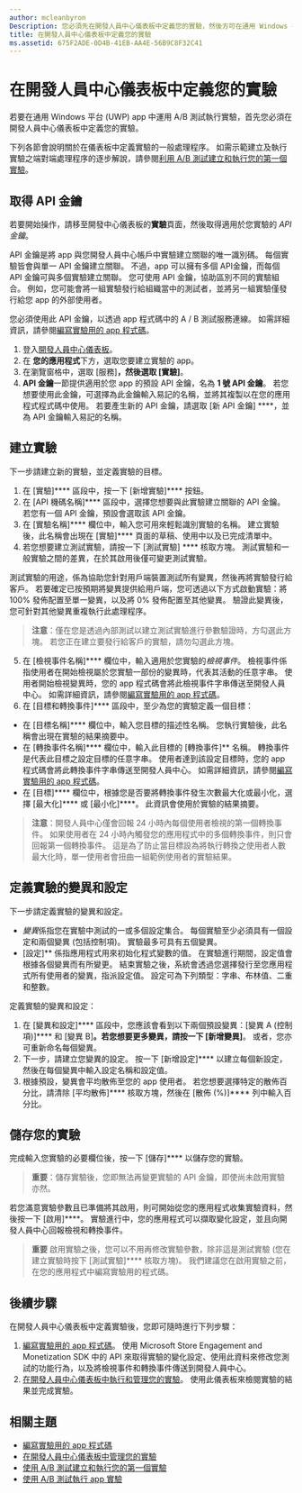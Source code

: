 ```yaml
---
author: mcleanbyron
Description: 您必須先在開發人員中心儀表板中定義您的實驗，然後方可在通用 Windows 平台 (UWP) app 中運用 A/B 測試執行實驗。
title: 在開發人員中心儀表板中定義您的實驗
ms.assetid: 675F2ADE-0D4B-41EB-AA4E-56B9C8F32C41
---
```


# 在開發人員中心儀表板中定義您的實驗

若要在通用 Windows 平台 (UWP) app 中運用 A/B 測試執行實驗，首先您必須在開發人員中心儀表板中定義您的實驗。

下列各節會說明關於在儀表板中定義實驗的一般處理程序。 如需示範建立及執行實驗之端對端處理程序的逐步解說，請參閱[利用 A/B 測試建立和執行您的第一個實驗](create-and-run-your-first-experiment-with-a-b-testing.md)。

## 取得 API 金鑰

若要開始操作，請移至開發中心儀表板的**實驗**頁面，然後取得適用於您實驗的 *API 金鑰*。

API 金鑰是將 app 與您開發人員中心帳戶中實驗建立關聯的唯一識別碼。 每個實驗皆會與單一 API 金鑰建立關聯。 不過，app 可以擁有多個 API金鑰，而每個 API 金鑰可與多個實驗建立關聯。 您可使用 API 金鑰，協助區別不同的實驗組合。 例如，您可能會將一組實驗發行給組織當中的測試者，並將另一組實驗僅發行給您 app 的外部使用者。

您必須使用此 API 金鑰，以透過 app 程式碼中的 A / B 測試服務連線。 如需詳細資訊，請參閱[編寫實驗用的 app 程式碼](code-your-experiment-in-your-app.md)。

1. 登入[開發人員中心儀表板](https://dev.windows.com/overview)。
2. 在 **您的應用程式**下方，選取您要建立實驗的 app。
3. 在瀏覽窗格中，選取 [服務]****，然後選取 [實驗]****。
4. **API 金鑰**一節提供適用於您 app 的預設 API 金鑰，名為 **1 號 API 金鑰**。 若您想要使用此金鑰，可選擇為此金鑰輸入易記的名稱，並將其複製以在您的應用程式程式碼中使用。 若要產生新的 API 金鑰，請選取 [新 API 金鑰] ****，並為 API 金鑰輸入易記的名稱。

## 建立實驗

下一步請建立新的實驗，並定義實驗的目標。

1. 在 [實驗]**** 區段中，按一下 [新增實驗]**** 按鈕。
2. 在 [API 機碼名稱]**** 區段中，選擇您想要與此實驗建立關聯的 API 金鑰。 若您有一個 API 金鑰，預設會選取該 API 金鑰。
3. 在 [實驗名稱]**** 欄位中，輸入您可用來輕鬆識別實驗的名稱。 建立實驗後，此名稱會出現在 [實驗]**** 頁面的草稿、使用中以及已完成清單中。
4. 若您想要建立測試實驗，請按一下 [測試實驗] **** 核取方塊。 測試實驗和一般實驗之間的差異，在於其啟用後僅可變更測試實驗。

  測試實驗的用途，係為協助您針對用戶端裝置測試所有變異，然後再將實驗發行給客戶。 若要確定已按預期將變異提供給用戶端，您可透過以下方式啟動實驗：將 100% 發佈配置至單一變異，以及將 0% 發佈配置至其他變異。 驗證此變異後，您可針對其他變異重複執行此處理程序。
  > **注意**：僅在您是透過內部測試以建立測試實驗進行參數驗證時，方勾選此方塊。 若您正在建立要發行給客戶的實驗，請勿勾選此方塊。

5. 在 [檢視事件名稱]**** 欄位中，輸入適用於您實驗的*檢視事件*。 檢視事件係指使用者在開始檢視屬於您實驗一部份的變異時，代表其活動的任意字串。 使用者開始檢視變異時，您的 app 程式碼會將此檢視事件字串傳送至開發人員中心。 如需詳細資訊，請參閱[編寫實驗用的 app 程式碼](code-your-experiment-in-your-app.md)。
6. 在 [目標和轉換事件]**** 區段中，至少為您的實驗定義一個目標：
  * 在 [目標名稱]**** 欄位中，輸入您目標的描述性名稱。 您執行實驗後，此名稱會出現在實驗的結果摘要中。
  * 在 [轉換事件名稱]**** 欄位中，輸入此目標的 [轉換事件]** 名稱。 轉換事件是代表此目標之設定目標的任意字串。 使用者達到該設定目標時，您的 app 程式碼會將此轉換事件字串傳送至開發人員中心。 如需詳細資訊，請參閱[編寫實驗用的 app 程式碼](code-your-experiment-in-your-app.md)。
  * 在 [目標]**** 欄位中，根據您是否要將轉換事件發生次數最大化或最小化，選擇 [最大化]**** 或 [最小化]****。 此資訊會使用於實驗的結果摘要。

  >**注意**：開發人員中心僅會回報 24 小時內每個使用者檢視的第一個轉換事件。 如果使用者在 24 小時內觸發您的應用程式中的多個轉換事件，則只會回報第一個轉換事件。 這是為了防止當目標設為將執行轉換之使用者人數最大化時，單一使用者會扭曲一組範例使用者的實驗結果。

## 定義實驗的變異和設定

下一步請定義實驗的變異和設定。

* *變異*係指您在實驗中測試的一或多個設定集合。 每個實驗至少必須具有一個設定和兩個變異 (包括控制項)。 實驗最多可具有五個變異。
* [設定]** 係指應用程式用來初始化程式變數的值。 在實驗進行期間，設定值會根據各個變異而有所變更。 結束實驗之後，系統會透過您選擇發行至您應用程式所有使用者的變異，指派設定值。 設定可為下列類型：字串、布林值、二重和整數。

定義實驗的變異和設定：
1. 在 [變異和設定]**** 區段中，您應該會看到以下兩個預設變異：[變異 A (控制項)]**** 和 [變異 B]****。若您想要更多變異，請按一下 [新增變異]****。 或者，您亦可重新命名每個變異。
2. 下一步，請建立您變異的設定。 按一下 [新增設定]**** 以建立每個新設定，然後在每個變異中輸入設定名稱和設定值。
3. 根據預設，變異會平均散佈至您的 app 使用者。 若您想要選擇特定的散佈百分比，請清除 [平均散佈]**** 核取方塊，然後在 [散佈 (%)]**** 列中輸入百分比。

## 儲存您的實驗

完成輸入您實驗的必要欄位後，按一下 [儲存]**** 以儲存您的實驗。

> **重要**：儲存實驗後，您即無法再變更實驗的 API 金鑰，即使尚未啟用實驗亦然。

若您滿意實驗參數且已準備將其啟用，則可開始從您的應用程式收集實驗資料，然後按一下 [啟用]****。 實驗進行中，您的應用程式可以擷取變化設定，並且向開發人員中心回報檢視和轉換事件。

> **重要** 啟用實驗之後，您可以不用再修改實驗參數，除非這是測試實驗 (您在建立實驗時按下 [測試實驗]**** 核取方塊)。 我們建議您在啟用實驗之前，在您的應用程式中編寫實驗用的程式碼。

## 後續步驟

在開發人員中心儀表板中定義實驗後，您即可隨時進行下列步驟：
1. [編寫實驗用的 app 程式碼](code-your-experiment-in-your-app.md)。 使用 Microsoft Store Engagement and Monetization SDK 中的 API 來取得實驗的變化設定、使用此資料來修改您測試的功能行為，以及將檢視事件和轉換事件傳送到開發人員中心。
2. [在開發人員中心儀表板中執行和管理您的實驗](manage-your-experiment.md)。 使用此儀表板來檢閱實驗的結果並完成實驗。

## 相關主題

  * [編寫實驗用的 app 程式碼](code-your-experiment-in-your-app.md)
  * [在開發人員中心儀表板中管理您的實驗](manage-your-experiment.md)
  * [使用 A/B 測試建立和執行您的第一個實驗](create-and-run-your-first-experiment-with-a-b-testing.md)
  * [使用 A/B 測試執行 app 實驗](run-app-experiments-with-a-b-testing.md)


<!--HONumber=May16_HO2-->


